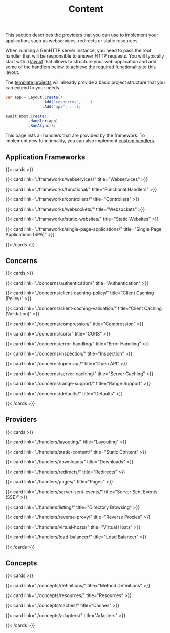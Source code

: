 ﻿---
title: Content
weight: 2
description: 'Tutorials to write web applications (such as webservices or websites) using the GenHTTP server framework.'
cascade:
  type: docs
---

This section describes the providers that you can use to implement your application, such
as webservices, redirects or static resources.

When running a GenHTTP server instance, you need to pass the root handler that will
be responsible to answer HTTP requests. You will typically start with a [layout](./handlers/layouting/) 
that allows to structure your web application and add some of the handlers below to 
achieve the required functionality to this layout.

The [template projects](./templates/) will already provide a basic project structure that
you can extend to your needs.

```csharp
var app = Layout.Create()
                .Add("resources", ...)
                .Add("api", ...);

await Host.Create()
          .Handler(app)
          .RunAsync();
```

This page lists all handlers that are provided by the framework. To implement new
functionality, you can also implement [custom handlers](./handlers/).

## Application Frameworks

{{< cards >}}

  {{< card link="./frameworks/webservices/" title="Webservices" >}}

  {{< card link="./frameworks/functional/" title="Functional Handlers" >}}

  {{< card link="./frameworks/controllers/" title="Controllers" >}}

  {{< card link="./frameworks/websockets/" title="Websockets" >}}

  {{< card link="./frameworks/static-websites/" title="Static Websites" >}}

  {{< card link="./frameworks/single-page-applications/" title="Single Page Applications (SPA)" >}}

{{< /cards >}}

## Concerns

{{< cards >}}

  {{< card link="./concerns/authentication/" title="Authentication" >}}

  {{< card link="./concerns/client-caching-policy/" title="Client Caching (Policy)" >}}

  {{< card link="./concerns/client-caching-validation/" title="Client Caching (Validation)" >}}

  {{< card link="./concerns/compression/" title="Compression" >}}

  {{< card link="./concerns/cors/" title="CORS" >}}

  {{< card link="./concerns/error-handling/" title="Error Handling" >}}

  {{< card link="./concerns/inspection/" title="Inspection" >}}

  {{< card link="./concerns/open-api/" title="Open API" >}}

  {{< card link="./concerns/server-caching/" title="Server Caching" >}}

  {{< card link="./concerns/range-support/" title="Range Support" >}}

  {{< card link="./concerns/defaults/" title="Defaults" >}}

{{< /cards >}}

## Providers

{{< cards >}}

  {{< card link="./handlers/layouting/" title="Layouting" >}}
  
  {{< card link="./handlers/static-content/" title="Static Content" >}}
  
  {{< card link="./handlers/downloads/" title="Downloads" >}}
  
  {{< card link="./handlers/redirects/" title="Redirects" >}}

  {{< card link="./handlers/pages/" title="Pages" >}}

  {{< card link="./handlers/server-sent-events/" title="Server Sent Events (SSE)" >}}

  {{< card link="./handlers/listing/" title="Directory Browsing" >}}
  
  {{< card link="./handlers/reverse-proxy/" title="Reverse Proxies" >}}
  
  {{< card link="./handlers/virtual-hosts/" title="Virtual Hosts" >}}
  
  {{< card link="./handlers/load-balancer/" title="Load Balancer" >}}

{{< /cards >}}

## Concepts

{{< cards >}}

  {{< card link="./concepts/definitions/" title="Method Definitions" >}}

  {{< card link="./concepts/resources/" title="Resources" >}}

  {{< card link="./concepts/caches/" title="Caches" >}}

  {{< card link="./concepts/adapters/" title="Adapters" >}}

{{< /cards >}}
